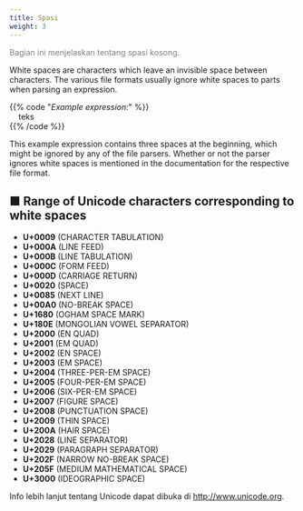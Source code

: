 ```yaml
---
title: Spasi
weight: 3
---
```

<font color="Gray">Bagian ini menjelaskan tentang spasi kosong.</font> 

White spaces are characters which leave an invisible space between characters. The various file formats usually ignore white spaces to parts when parsing an expression.

{{% code "*Example expression:*" %}}  
&nbsp;&nbsp;&nbsp;&nbsp;teks  
{{% /code %}}

This example expression contains three spaces at the beginning, which might be ignored by any of the file parsers. Whether or not the parser ignores white spaces is mentioned in the documentation for the respective file format.

## ■ Range of Unicode characters corresponding to white spaces

- **U+0009** (CHARACTER TABULATION)
- **U+000A** (LINE FEED)
- **U+000B** (LINE TABULATION)
- **U+000C** (FORM FEED)
- **U+000D** (CARRIAGE RETURN)
- **U+0020** (SPACE)
- **U+0085** (NEXT LINE)
- **U+00A0** (NO-BREAK SPACE)
- **U+1680** (OGHAM SPACE MARK)
- **U+180E** (MONGOLIAN VOWEL SEPARATOR)
- **U+2000** (EN QUAD)
- **U+2001** (EM QUAD)
- **U+2002** (EN SPACE)
- **U+2003** (EM SPACE)
- **U+2004** (THREE-PER-EM SPACE)
- **U+2005** (FOUR-PER-EM SPACE)
- **U+2006** (SIX-PER-EM SPACE)
- **U+2007** (FIGURE SPACE)
- **U+2008** (PUNCTUATION SPACE)
- **U+2009** (THIN SPACE)
- **U+200A** (HAIR SPACE)
- **U+2028** (LINE SEPARATOR)
- **U+2029** (PARAGRAPH SEPARATOR)
- **U+202F** (NARROW NO-BREAK SPACE)
- **U+205F** (MEDIUM MATHEMATICAL SPACE)
- **U+3000** (IDEOGRAPHIC SPACE)

Info lebih lanjut tentang Unicode dapat dibuka di http://www.unicode.org.